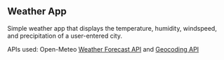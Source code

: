 ## Weather App

Simple weather app that displays the temperature, humidity, windspeed, and precipitation of a user-entered city.

APIs used: Open-Meteo [Weather Forecast API](https://open-meteo.com/en/docs#current=temperature_2m,relative_humidity_2m,precipitation,weather_code,wind_speed_10m&hourly=&daily=&temperature_unit=fahrenheit&wind_speed_unit=mph&precipitation_unit=inch) and [Geocoding API](https://open-meteo.com/en/docs/geocoding-api)